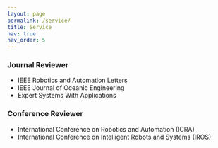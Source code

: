 ```yaml
---
layout: page
permalink: /service/
title: Service
nav: true
nav_order: 5
---
```


### Journal Reviewer
- IEEE Robotics and Automation Letters
- IEEE Journal of Oceanic Engineering
- Expert Systems With Applications
  
### Conference Reviewer
- International Conference on Robotics and Automation (ICRA)
- International Conference on Intelligent Robots and Systems (IROS)
